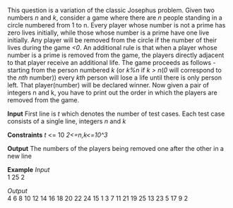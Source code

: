 

This question is a variation of the classic Josephus problem.
Given two numbers _n_ and _k_, consider a game where there are _n_ people standing in a circle numbered from 1 to n. 
Every player whose number is not a prime has zero lives initially, while those whose number is a prime have one live initially. Any player will be removed from the circle if the number of their lives during the game _<0_. 
An additional rule is that when a player whose number is a prime is removed from the game, the players directly adjacent to that player receive an additional life. 
The game proceeds as follows - starting from the person numbered _k_ (or _k%n_ if _k > n_(_0_ will correspond to the _nth_ number)) every _kth_ person will lose a life until there is only person left. That player(number) will be declared winner.
Now given a pair of integers n and k, you have to print out the order in which the players are removed from the game.

**Input**
First line is _t_ which denotes the number of test cases.
Each test case consists of a single line, integers _n_ and _k_

**Constraints**
_t_ <= 10
_2<=n,k<=10^3_
 
 **Output**
 The numbers of the players being removed one after the other in a new line

**Example**
_Input_  <br/>
1
25 2

_Output_ <br/>
4
6
8
10
12
14
16
18
20
22
24
15
1
3
7
11
21
19
25
13
23
5
17
9
2
